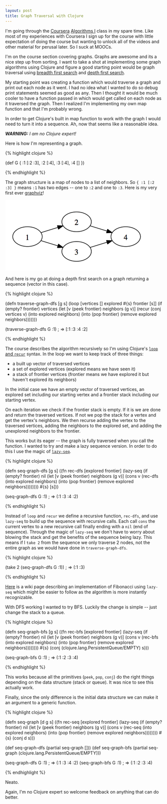 ```yaml
---
layout: post
title: Graph Traversal with Clojure
---
```


I'm going through the [Coursera](https://www.coursera.org/) [Algorithms I](https://www.coursera.org/course/algo) class in my spare time.  Like most of my experiences with Coursera I sign up for the course with little expectation of doing the course but wanting to unlock all of the videos and other material for perusal later.  So I suck at MOOCs.

I'm on the course section covering graphs.  Graphs are awesome and its a nice step up from sorting.  I want to take a shot at implementing some graph algorithms using Clojure and figure a good starting point would be graph traversal using [breadth first search](https://en.wikipedia.org/wiki/Breadth-first_search) and [depth first search](http://en.wikipedia.org/wiki/Depth-first_search).

My starting point was creating a function which would traverse a graph and print out each node as it went.  I had no idea what I wanted to do so debug print statements seemed as good as any.  Then I thought it would be much cooler to have a function passed in which would get called on each node as it traversed the graph.  Then I realized I'm implementing my own map function and that I'm probably wrong.

In order to get Clojure's built in map function to work with the graph I would need to turn it into a sequence.  Ah, now that seems like a reasonable idea.

*__WARNING:__ I am no Clojure expert!*

Here is how I'm representing a graph.

{% highlight clojure %}

(def G {
        :1 [:2 :3],
        :2 [:4],
        :3 [:4],
        :4 [] })

{% endhighlight %}

The graph structure is a map of nodes to a list of neighbors.  So `{ :1 [:2 :3] }` means `:1` has two edges -- one to `:2` and one to `:3`.  Here is my very first ever [graphviz](http://www.graphviz.org/)!

![graphviz](/images/2013-06/graphviz.png)

And here is my go at doing a depth first search on a graph returning a sequence (vector in this case).

{% highlight clojure %}

(defn traverse-graph-dfs [g s]
  (loop [vertices [] explored #{s} frontier [s]]
    (if (empty? frontier)
      vertices
      (let [v (peek frontier)
            neighbors (g v)]
        (recur
          (conj vertices v)
          (into explored neighbors)
          (into (pop frontier) (remove explored neighbors)))))))

(traverse-graph-dfs G :1) ; => [:1 :3 :4 :2]

{% endhighlight %}

The course describes the algorithm recursively so I'm using Clojure's [`loop` and `recur`](http://clojuredocs.org/clojure_core/clojure.core/loop) syntax.  In the loop we want to keep track of three things:

- a built up vector of traversed vertices
- a set of explored vertices (explored means we have seen it)
- a stack of frontier vertices (frontier means we have explored it but haven't explored its neighbors)

In the initial case we have an empty vector of traversed vertices, an explored set including our starting vertex and a frontier stack including our starting vertex.

On each iteration we check if the frontier stack is empty.  If it is we are done and return the traversed vertices.  If not we pop the stack for a vertex and get the vertex's neighbors.  We then recurse adding the vertex to the traversed vertices, adding the neighbors to the explored set, and adding the unexplored neighbors to the frontier.

This works but its eager -- the graph is fully traversed when you call the function.  I wanted to try and make a lazy sequence version.  In order to do this I use the magic of [`lazy-seq`](http://clojuredocs.org/clojure_core/clojure.core/lazy-seq).

{% highlight clojure %}

(defn seq-graph-dfs [g s]
  ((fn rec-dfs [explored frontier]
     (lazy-seq
       (if (empty? frontier)
         nil
         (let [v (peek frontier)
               neighbors (g v)]
           (cons v (rec-dfs
                     (into explored neighbors)
                     (into (pop frontier) (remove explored neighbors))))))))
   #{s} [s]))

(seq-graph-dfs G :1) ; => (:1 :3 :4 :2)

{% endhighlight %}

Instead of `loop` and `recur` we define a recursive function, `rec-dfs`, and use `lazy-seq` to build up the sequence with recursive calls.  Each call `cons` the current vertex to a new recursive call finally ending with a `nil` (end of sequence).  Through the magic of `lazy-seq` we don't have to worry about blowing the stack and get the benefits of the sequence being lazy.  This means if I `take 2` from the sequence we only traverse 2 nodes, not the entire graph as we would have done in `traverse-graph-dfs`.

{% highlight clojure %}

(take 2 (seq-graph-dfs G :1)) ; => (:1 :3)

{% endhighlight %}

[Here](http://en.wikibooks.org/wiki/Clojure_Programming/Examples/Lazy_Fibonacci) is a wiki page describing an implementation of Fibonacci using `lazy-seq` which might be easier to follow as the algorithm is more instantly recognizable.

With DFS working I wanted to try BFS.  Luckily the change is simple -- just change the stack to a queue.

{% highlight clojure %}

(defn seq-graph-bfs [g s]
  ((fn rec-bfs [explored frontier]
     (lazy-seq
       (if (empty? frontier)
         nil
         (let [v (peek frontier)
               neighbors (g v)]
           (cons v (rec-bfs
                     (into explored neighbors)
                     (into (pop frontier) (remove explored neighbors))))))))
   #{s} (conj (clojure.lang.PersistentQueue/EMPTY) s)))

(seq-graph-bfs G :1) ; => (:1 :2 :3 :4)

{% endhighlight %}

This works because all the primitives (`peek`, `pop`, `conj`) do the right things depending on the data structure (stack or queue).  It was nice to see this actually work.

Finally, since the only difference is the initial data structure we can make it an argument to a generic function.

{% highlight clojure %}

(defn seq-graph [d g s]
  ((fn rec-seq [explored frontier]
     (lazy-seq
       (if (empty? frontier)
         nil
         (let [v (peek frontier)
               neighbors (g v)]
           (cons v (rec-seq
                     (into explored neighbors)
                     (into (pop frontier) (remove explored neighbors))))))))
   #{s} (conj d s)))

(def seq-graph-dfs (partial seq-graph []))
(def seq-graph-bfs (partial seq-graph (clojure.lang.PersistentQueue/EMPTY)))

(seq-graph-dfs G :1) ; => (:1 :3 :4 :2)
(seq-graph-bfs G :1) ; => (:1 :2 :3 :4)

{% endhighlight %}

Neato.

Again, I'm no Clojure expert so welcome feedback on anything that can do better.